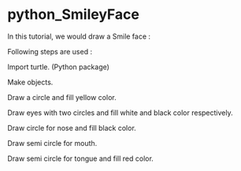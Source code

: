 # python_SmileyFace

In this tutorial,  we would draw a Smile face :

Following steps are used :

Import turtle. (Python package) 

Make objects.

Draw a circle and fill yellow color.

Draw eyes with two circles and fill white and black color respectively.

Draw circle for nose and fill black color.

Draw semi circle for mouth.

Draw semi circle for tongue and fill red color.
